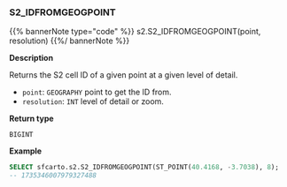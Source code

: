 ### S2_IDFROMGEOGPOINT

{{% bannerNote type="code" %}}
s2.S2_IDFROMGEOGPOINT(point, resolution)
{{%/ bannerNote %}}

**Description**

Returns the S2 cell ID of a given point at a given level of detail.

* `point`: `GEOGRAPHY` point to get the ID from.
* `resolution`: `INT` level of detail or zoom.

**Return type**

`BIGINT`

**Example**

```sql
SELECT sfcarto.s2.S2_IDFROMGEOGPOINT(ST_POINT(40.4168, -3.7038), 8);
-- 1735346007979327488
```